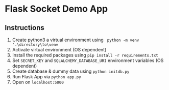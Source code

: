 # Flask Socket Demo App
## Instructions

1. Create python3 a virtual environment using ` python -m venv '.\directory\to\venv`
2. Activate virtual environment (OS dependent)
3. Install the required packages using `pip install -r requirements.txt`
4. Set `SECRET_KEY` and `SQLALCHEMY_DATABASE_URI` environment variables (OS dependent)
5. Create database & dummy data using `python initdb.py`
6. Run Flask App via `python app.py`
7. Open on `localhost:5000`
